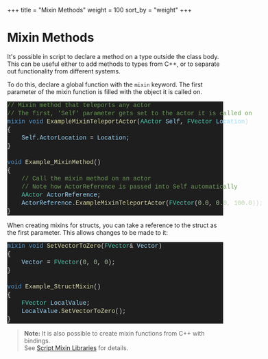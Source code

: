 +++
title = "Mixin Methods"
weight = 100
sort_by = "weight"
+++

# Mixin Methods

It's possible in script to declare a method on a type outside the class body.
This can be useful either to add methods to types from C++, or to separate out functionality from different systems.

To do this, declare a global function with the `mixin` keyword.
The first parameter of the mixin function is filled with the object it is called on.

<div class="code_block" style="color: #d4d4d4;background-color: #1e1e1e;font-family: 'Terminus (TTF) for Windows', Consolas, 'Courier New', monospace;font-weight: normal;font-size: 14px;line-height: 19px;white-space: pre;"><div><span style="color: #6a9955;">// Mixin method that teleports any actor</span></div><div><span style="color: #6a9955;">// The first, 'Self' parameter gets set to the actor it is called on</span></div><div><span style="color: #569cd6;">mixin</span><span style="color: #d4d4d4;"> </span><span style="color: #569cd6;">void</span><span style="color: #d4d4d4;"> </span><span style="color: #dcdcaa;">ExampleMixinTeleportActor</span><span style="color: #d4d4d4;">(</span><span style="color: #4ec9b0;">AActor</span><span style="color: #d4d4d4;"> </span><span style="color: #9cdcfe;">Self</span><span style="color: #d4d4d4;">, </span><span style="color: #4ec9b0;">FVector</span><span style="color: #d4d4d4;"> </span><span style="color: #9cdcfe;">Location</span><span style="color: #d4d4d4;">)</span></div><div><span style="color: #d4d4d4;">{</span></div><div><span style="color: #d4d4d4;">&#160; &#160; </span><span style="color: #9cdcfe;">Self</span><span style="color: #d4d4d4;">.</span><span style="color: #9cdcfe;">ActorLocation</span><span style="color: #d4d4d4;"> = </span><span style="color: #9cdcfe;">Location</span><span style="color: #d4d4d4;">;</span></div><div><span style="color: #d4d4d4;">}</span></div><br><div><span style="color: #569cd6;">void</span><span style="color: #d4d4d4;"> </span><span style="color: #dcdcaa;">Example_MixinMethod</span><span style="color: #d4d4d4;">()</span></div><div><span style="color: #d4d4d4;">{</span></div><div><span style="color: #d4d4d4;">&#160; &#160; </span><span style="color: #6a9955;">// Call the mixin method on an actor</span></div><div><span style="color: #d4d4d4;">&#160; &#160; </span><span style="color: #6a9955;">// Note how ActorReference is passed into Self automatically</span></div><div><span style="color: #d4d4d4;">&#160; &#160; </span><span style="color: #4ec9b0;">AActor</span><span style="color: #d4d4d4;"> </span><span style="color: #9cdcfe;">ActorReference</span><span style="color: #d4d4d4;">;</span></div><div><span style="color: #d4d4d4;">&#160; &#160; </span><span style="color: #9cdcfe;">ActorReference</span><span style="color: #d4d4d4;">.</span><span style="color: #dcdcaa;">ExampleMixinTeleportActor</span><span style="color: #d4d4d4;">(</span><span style="color: #4ec9b0;">FVector</span><span style="color: #d4d4d4;">(</span><span style="color: #b5cea8;">0.0</span><span style="color: #d4d4d4;">, </span><span style="color: #b5cea8;">0.0</span><span style="color: #d4d4d4;">, </span><span style="color: #b5cea8;">100.0</span><span style="color: #d4d4d4;">));</span></div><div><span style="color: #d4d4d4;">}</span></div></div>

When creating mixins for structs, you can take a reference to the struct as the first parameter.
This allows changes to be made to it:

<div class="code_block" style="color: #d4d4d4;background-color: #1e1e1e;font-family: 'Terminus (TTF) for Windows', Consolas, 'Courier New', monospace;font-weight: normal;font-size: 14px;line-height: 19px;white-space: pre;"><div><span style="color: #569cd6;">mixin</span><span style="color: #d4d4d4;"> </span><span style="color: #569cd6;">void</span><span style="color: #d4d4d4;"> </span><span style="color: #dcdcaa;">SetVectorToZero</span><span style="color: #d4d4d4;">(</span><span style="color: #4ec9b0;">FVector</span><span style="color: #d4d4d4;">&amp; </span><span style="color: #9cdcfe;">Vector</span><span style="color: #d4d4d4;">)</span></div><div><span style="color: #d4d4d4;">{</span></div><div><span style="color: #d4d4d4;">&#160; &#160; </span><span style="color: #9cdcfe;">Vector</span><span style="color: #d4d4d4;"> = </span><span style="color: #4ec9b0;">FVector</span><span style="color: #d4d4d4;">(</span><span style="color: #b5cea8;">0</span><span style="color: #d4d4d4;">, </span><span style="color: #b5cea8;">0</span><span style="color: #d4d4d4;">, </span><span style="color: #b5cea8;">0</span><span style="color: #d4d4d4;">);</span></div><div><span style="color: #d4d4d4;">}</span></div><br><div><span style="color: #569cd6;">void</span><span style="color: #d4d4d4;"> </span><span style="color: #dcdcaa;">Example_StructMixin</span><span style="color: #d4d4d4;">()</span></div><div><span style="color: #d4d4d4;">{</span></div><div><span style="color: #d4d4d4;">&#160; &#160; </span><span style="color: #4ec9b0;">FVector</span><span style="color: #d4d4d4;"> </span><span style="color: #9cdcfe;">LocalValue</span><span style="color: #d4d4d4;">;</span></div><div><span style="color: #d4d4d4;">&#160; &#160; </span><span style="color: #9cdcfe;">LocalValue</span><span style="color: #d4d4d4;">.</span><span style="color: #dcdcaa;">SetVectorToZero</span><span style="color: #d4d4d4;">();</span></div><div><span style="color: #d4d4d4;">}</span></div></div>

> **Note:** It is also possible to create mixin functions from C++ with bindings.  
> See [Script Mixin Libraries](cpp-bindings/mixin-libraries) for details.
